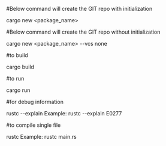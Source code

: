#Below command will create the GIT repo with initialization

cargo new <package_name>

#Below command will create the GIT repo without initialization

cargo new <package_name> --vcs none

#to build

cargo build

#to run

cargo run

#for debug information

rustc --explain <ErrorCode>
Example: rustc --explain E0277

#to compile single file

rustc <rust ssource file name>
Example: rustc main.rs